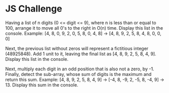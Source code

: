 # JS Challenge
Having a list of n digits (0 <= digit <= 9), where n is less than or equal to 100, arrange it to move all 0's to the right in O(n) time. Display this list in the console.
Example: [4, 8, 0, 9, 2, 0, 5, 8, 0, 4, 8] -> [4, 8, 9, 2, 5, 8, 4, 8, 0, 0, 0]


Next, the previous list without zeros will represent a fictitious integer (48925848). Add 1 unit to it, leaving the final list as 
[4, 8, 9, 2, 5, 8, 4, 9]. Display this list in the console.


Next, multiply each digit in an odd position that is also not a zero, by -1. Finally, detect the sub-array, whose sum of digits is the maximum and return this sum. Example: [4, 8, 9, 2, 5, 8, 4, 9] -> [-4, 8, -9, 2, -5, 8, -4, 9] -> 13. Display this sum in the console.
